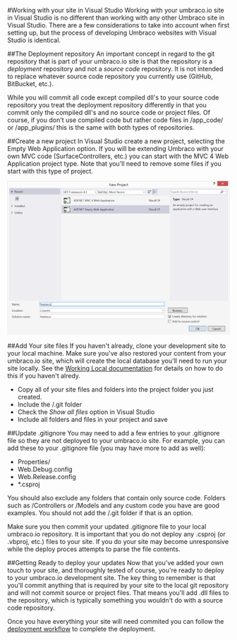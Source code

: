 #Working with your site in Visual Studio
Working with your umbraco.io site in Visual Studio is no different than working with any other Umbraco site in Visual Studio.  There are a few considerations to take into account when first setting up, but the process of developing Umbraco websites with Visual Studio is identical.

##The Deployment repository
An important concept in regard to the git repository that is part of your umbraco.io site is that the repository is a *deployment* repository and not a *source code* repository.  It is not intended to replace whatever source code repository you currently use (GitHub, BitBucket, etc.). 

While you will commit all code except compiled dll's to your source code repository you treat the deployment repository differently in that you commit only the compiled dll's and no source code or project files.  Of course, if you don't use compiled code but rather code files in /app_code/ or /app_plugins/ this is the same with both types of repositories.

##Create a new project
In Visual Studio create a new project, selecting the Empty Web Application option.  If you will be extending Umbraco with your own MVC code (SurfaceControllers, etc.) you can start with the MVC 4 Web Application project type.  Note that you'll need to remove some files if you start with this type of project.

![visualstudio](images/filenewproject.PNG)

##Add Your site files
If you haven't already, clone your development site to your local machine.  Make sure you've also restored your content from your umbraco.io site, which will create the local database you'll need to run your site locally.  See the [Working Local documentation](/Deployments/working-local.md) for details on how to do this if you haven't alredy.

- Copy all of your site files and folders into the project folder you just created. 
- Include the /.git folder
- Check the *Show all files* option in Visual Studio
- Include all folders and files in your project and save

##Update .gitignore
You may need to add a few entries to your .gitignore file so they are not deployed to your umbraco.io site.  For example, you can add these to your .gitignore file (you may have more to add as well):

- Properties/
- Web.Debug.config
- Web.Release.config
- *.csproj

You should also exclude any folders that contain only source code.  Folders such as /Controllers or /Models and any custom code you have are good examples.  You should not add the /.git folder if that is an option.

Make sure you then commit your updated .gitignore file to your local umbraco.io repository.  It is important that you do not deploy any .csproj (or .vbproj, etc.) files to your site.  If you do your site may become unresponsive while the deploy proces attempts to parse the file contents.

##Getting Ready to deploy your updates
Now that you've added your own touch to your site, and thoroughly tested of course, you're ready to deploy to your umbraco.io development site.  The key thing to remember is that you'll commit anything that is required by your site to the local git repository and will not commit source or project files.  That means you'll add .dll files to the repository, which is typically something you wouldn't do with a source code repository.

Once you have everything your site will need commited you can follow the [deployment workflow](/Deployments/index.md) to complete the deployment.